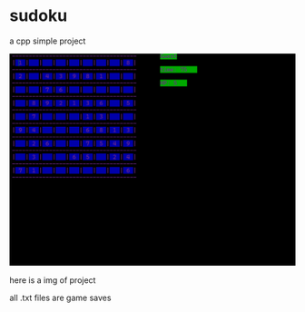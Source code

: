 # sudoku
a cpp simple project

<p align="center">
  <img alt="sudoku" src="https://github.com/HonlightStudio/sudoku/blob/main/Screenshot%202025-04-04%20130258.png">
</p>

here is a img of project


all .txt files are game saves
